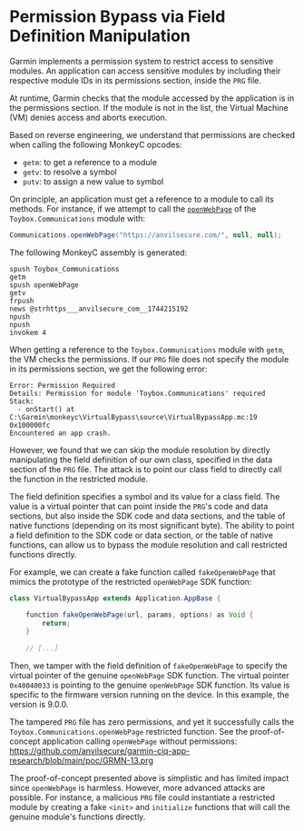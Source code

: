 # Permission Bypass via Field Definition Manipulation
Garmin implements a permission system to restrict access to sensitive modules. An application can access sensitive modules by including their respective module IDs in its permissions section, inside the `PRG` file.

At runtime, Garmin checks that the module accessed by the application is in the permissions section. If the module is not in the list, the Virtual Machine (VM) denies access and aborts execution.

Based on reverse engineering, we understand that permissions are checked when calling the following MonkeyC opcodes:

- `getm`: to get a reference to a module
- `getv`: to resolve a symbol
- `putv`: to assign a new value to symbol

On principle, an application must get a reference to a module to call its methods. For instance, if we attempt to call the [`openWebPage`](https://developer.garmin.com/connect-iq/api-docs/Toybox/Communications.html#openWebPage-instance_function) of the `Toybox.Communications` module with:

```java
Communications.openWebPage("https://anvilsecure.com/", null, null);
```

The following MonkeyC assembly is generated:

```
spush Toybox_Communications
getm
spush openWebPage
getv
frpush
news @strhttps___anvilsecure_com__1744215192
npush
npush
invokem 4
```

When getting a reference to the `Toybox.Communications` module with `getm`, the VM checks the permissions. If our `PRG` file does not specify the module in its permissions section, we get the following error:

```
Error: Permission Required
Details: Permission for module 'Toybox.Communications' required
Stack:
  - onStart() at C:\Garmin\monkeyc\VirtualBypass\source\VirtualBypassApp.mc:19 0x100000fc
Encountered an app crash.
```

However, we found that we can skip the module resolution by directly manipulating the field definition of our own class, specified in the data section of the `PRG` file. The attack is to point our class field to directly call the function in the restricted module.

The field definition specifies a symbol and its value for a class field. The value is a virtual pointer that can point inside the `PRG`'s code and data sections, but also inside the SDK code and data sections, and the table of native functions (depending on its most significant byte). The ability to point a field definition to the SDK code or data section, or the table of native functions, can allow us to bypass the module resolution and call restricted functions directly.

For example, we can create a fake function called `fakeOpenWebPage` that mimics the prototype of the restricted `openWebPage` SDK function:

```java
class VirtualBypassApp extends Application.AppBase {

    function fakeOpenWebPage(url, params, options) as Void {
        return;
    }
    
    // [...]
```

Then, we tamper with the field definition of `fakeOpenWebPage` to specify the virtual pointer of the genuine `openWebPage` SDK function. The virtual pointer `0x40040033` is pointing to the genuine `openWebPage` SDK function. Its value is specific to the firmware version running on the device. In this example, the version is 9.0.0.

The tampered `PRG` file has zero permissions, and yet it successfully calls the `Toybox.Communications.openWebPage` restricted function. See the proof-of-concept application calling `openWebPage` without permissions: <https://github.com/anvilsecure/garmin-ciq-app-research/blob/main/poc/GRMN-13.prg>

The proof-of-concept presented above is simplistic and has limited impact since `openWebPage` is harmless. However, more advanced attacks are possible. For instance, a malicious `PRG` file could instantiate a restricted module by creating a fake `<init>` and `initialize` functions that will call the genuine module's functions directly.
